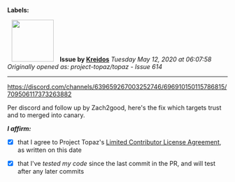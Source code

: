 **Labels:**



<a href="https://github.com/Kreidos"><img src="https://avatars0.githubusercontent.com/u/12466395?v=4" width="96" height="96" hspace="10"></img></a> **Issue by [Kreidos](https://github.com/Kreidos)**
_Tuesday May 12, 2020 at 06:07:58_
_Originally opened as: project-topaz/topaz - Issue 614_

----

https://discord.com/channels/639659267003252746/696910150115786815/709506117373263882

Per discord and follow up by Zach2good, here's the fix which targets trust and to merged into canary.

<!-- place 'x' mark between square [] brackets to affirm: -->
**_I affirm:_**
- [x] that I agree to Project Topaz's [Limited Contributor License Agreement](http://project-topaz.com/blob/release/CONTRIBUTOR_AGREEMENT.md), as written on this date
- [x] that I've _tested my code_ since the last commit in the PR, and will test after any later commits



